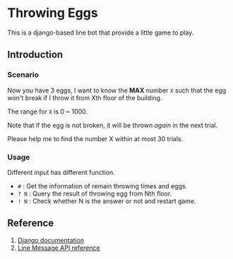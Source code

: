 # Throwing Eggs

This is a django-based line bot that provide a little game to play.

## Introduction

### Scenario

Now you have 3 eggs, I want to know the
**MAX** number `X` such that the egg won't break
if I throw it from Xth floor of the building.

The range for `X` is 0 ~ 1000.

Note that if the egg is not broken,
it will be thrown *again* in the next trial.

Please help me to find the number X within at most 30 trials.

### Usage

Different input has different function.

* `#` : Get the information of remain throwing times and eggs.
* `? N` : Query the result of throwing egg from Nth floor.
* `! N` : Check whether N is the answer or not and restart game.

## Reference

1. [Django documentation](https://docs.djangoproject.com/en/3.1/)
2. [Line Message API reference](https://developers.line.biz/en/reference/messaging-api)
